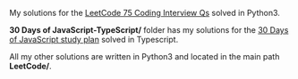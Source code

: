 My solutions for the [LeetCode 75 Coding Interview Qs](https://leetcode.com/studyplan/leetcode-75/) solved in Python3. <br>

<b>30 Days of JavaScript-TypeScript/</b> folder has my solutions for the [30 Days of JavaScript study plan](https://leetcode.com/studyplan/30-days-of-javascript/) solved in Typescript.<br>

All my other solutions are written in Python3 and located in the main path <b>LeetCode/</b>.
